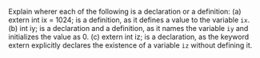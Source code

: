 Explain wherer each of the following is a declaration or a definition:
(a) extern int ix = 1024; is a definition, as it defines a value to the variable `ix`.
(b) int iy; is a declaration and a definition, as it names the variable `iy` and initializes the value as 0.
(c) extern int iz; is a declaration, as the keyword extern explicitly declares the existence of a variable `iz` without defining it.